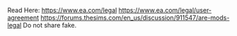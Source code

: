 Read Here:
https://www.ea.com/legal
https://www.ea.com/legal/user-agreement
https://forums.thesims.com/en_us/discussion/911547/are-mods-legal
Do not share fake.
